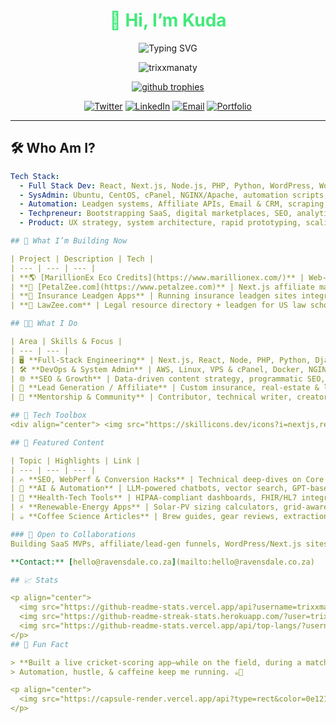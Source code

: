 <!-- DARK THEME PROFILE README - KUDA -->
<h1 align="center" style="color:#43e97b;">👋 Hi, I’m Kuda</h1>
<p align="center">
  <img src="https://readme-typing-svg.demolab.com?font=Fira+Code&size=28&pause=1000&color=43e97b&width=500&lines=Full+Stack+Developer;Techpreneur+%26+SysAdmin;Building+Digital+Businesses;Insanely+Curious+About+Automation" alt="Typing SVG" />
</p>

<p align="center">
  <img src="https://komarev.com/ghpvc/?username=trixxmanaty&label=Profile%20views&color=43e97b&style=flat" alt="trixxmanaty" />
</p>

<p align="center">
  <a href="https://github.com/ryo-ma/github-profile-trophy">
    <img src="https://github-profile-trophy.vercel.app/?username=trixxmanaty&theme=algolia&margin-w=10" alt="github trophies" />
  </a>
</p>

<div align="center">
  <a href="https://twitter.com/trixxmanaty"><img src="https://img.shields.io/twitter/follow/trixxmanaty?logo=twitter&style=for-the-badge&color=1A1D23&labelColor=1A1D23" alt="Twitter" /></a>
  <a href="https://linkedin.com/in/kudakwashe-zafevere"><img src="https://img.shields.io/badge/LinkedIn-%231A1D23.svg?&style=for-the-badge&logo=linkedin&logoColor=43e97b" alt="LinkedIn" /></a>
  <a href="mailto:hello@ravensdale.co.za"><img src="https://img.shields.io/badge/Email-%231A1D23.svg?&style=for-the-badge&logo=gmail&logoColor=43e97b" alt="Email" /></a>
  <a href="https://www.ravensdale.co.za"><img src="https://img.shields.io/badge/Portfolio-%231A1D23.svg?&style=for-the-badge&logo=vercel&logoColor=43e97b" alt="Portfolio" /></a>
</div>

---

## 🛠️ Who Am I?

```yaml
Tech Stack:
  - Full Stack Dev: React, Next.js, Node.js, PHP, Python, WordPress, WooCommerce, GraphQL, tRPC, Prisma, Tailwind, AWS, Linux
  - SysAdmin: Ubuntu, CentOS, cPanel, NGINX/Apache, automation scripts, performance tuning
  - Automation: Leadgen systems, Affiliate APIs, Email & CRM, scraping, CI/CD
  - Techpreneur: Bootstrapping SaaS, digital marketplaces, SEO, analytics, growth hacking
  - Product: UX strategy, system architecture, rapid prototyping, scaling startups

## 🚀 What I’m Building Now

| Project | Description | Tech |
| --- | --- | --- |
| **🌎 [MarillionEx Eco Credits](https://www.marillionex.com/)** | Web-based app for eco credits and carbon offsets. Handling full-stack dev, AWS infrastructure, admin dashboard, and crypto integrations. | ![React](https://img.shields.io/badge/React-20232a?style=flat&logo=react&logoColor=43e97b) ![AWS](https://img.shields.io/badge/AWS-232F3E?style=flat&logo=amazon-aws&logoColor=43e97b) |
| **🌺 [PetalZee.com](https://www.petalzee.com)** | Next.js affiliate marketplace for local florists in the USA. Scaling across all 50 states, leveraging SEO + programmatic content for growth. | ![Next.js](https://img.shields.io/badge/Next.js-1a1d23?style=flat&logo=next.js&logoColor=43e97b) ![AWS](https://img.shields.io/badge/AWS-232F3E?style=flat&logo=amazon-aws&logoColor=43e97b) |
| **🦉 Insurance Leadgen Apps** | Running insurance leadgen sites integrating real-time quote APIs (MediaAlpha), serverless backend, and high-converting landing pages. | ![WordPress](https://img.shields.io/badge/WordPress-23282d?style=flat&logo=wordpress&logoColor=43e97b) ![PHP](https://img.shields.io/badge/PHP-777BB4?style=flat&logo=php&logoColor=43e97b) ![CI/CD](https://img.shields.io/badge/CI%2FCD-232F3E?style=flat&logo=github-actions&logoColor=43e97b) |
| **🔑 LawZee.com** | Legal resource directory + leadgen for US law schools and attorneys, built for SEO and passive revenue. | ![SEO](https://img.shields.io/badge/SEO-232F3E?style=flat&logo=google&logoColor=43e97b) |

## 👨‍💻 What I Do

| Area | Skills & Focus |
| --- | --- |
| 🖥️ **Full-Stack Engineering** | Next.js, React, Node, PHP, Python, Django, Laravel, TypeScript, REST/GraphQL APIs, automation scripting |
| 🛠️ **DevOps & System Admin** | AWS, Linux, VPS & cPanel, Docker, NGINX, infra automation, backup & disaster recovery |
| 🌐 **SEO & Growth** | Data-driven content strategy, programmatic SEO, scaling high-traffic web platforms |
| 💸 **Lead Generation / Affiliate** | Custom insurance, real-estate & local-business lead-gen sites integrating API offers |
| 🧠 **Mentorship & Community** | Contributor, technical writer, creator of guides for automating business systems |

## 🧰 Tech Toolbox
<div align="center"> <img src="https://skillicons.dev/icons?i=nextjs,react,nodejs,php,python,aws,wordpress,linux,docker,nginx,typescript,graphql,prisma,tailwind,figma,gcp,mysql,postgresql,mongodb,redis,git" /> </div>

## 🌟 Featured Content

| Topic | Highlights | Link |
| --- | --- | --- |
| ✍️ **SEO, WebPerf & Conversion Hacks** | Technical deep-dives on Core Web Vitals, programmatic SEO, and data-driven CRO. | [Ravensdale Blog](https://www.ravensdale.co.za/blog/) |
| 🤖 **AI & Automation** | LLM-powered chatbots, vector search, GPT-based data pipelines, and workflow orchestration. | — |
| 🏥 **Health-Tech Tools** | HIPAA-compliant dashboards, FHIR/HL7 integrations, remote-patient monitoring, and billing automation. | — |
| ⚡ **Renewable-Energy Apps** | Solar-PV sizing calculators, grid-aware IoT monitoring, carbon-accounting dashboards, energy-credit tokenization. | — |
| ☕ **Coffee Science Articles** | Brew guides, gear reviews, extraction science, and origin stories. | [Coffee Tea Warehouse — Brew Blog](https://coffeeteawarehouse.com/blogs/brew-blog) |

### 🤝 Open to Collaborations
Building SaaS MVPs, affiliate/lead-gen funnels, WordPress/Next.js sites, cloud infra, automation, scraping—let’s ship together!

**Contact:** [hello@ravensdale.co.za](mailto:hello@ravensdale.co.za)

## 📈 Stats

<p align="center">
  <img src="https://github-readme-stats.vercel.app/api?username=trixxmanaty&show_icons=true&theme=algolia&hide_border=true" alt="trixxmanaty GitHub Stats" />
  <img src="https://github-readme-streak-stats.herokuapp.com/?user=trixxmanaty&theme=algolia&hide_border=true" alt="trixxmanaty GitHub Streak" />
  <img src="https://github-readme-stats.vercel.app/api/top-langs/?username=trixxmanaty&layout=compact&theme=algolia&hide_border=true" alt="Top Languages" />
</p>
## 🌌 Fun Fact

> **Built a live cricket-scoring app—while on the field, during a match.**  
> Automation, hustle, & caffeine keep me running. ☕️🏏

<p align="center">
  <img src="https://capsule-render.vercel.app/api?type=rect&color=0e1217&height=80&section=footer&text=Built%20with%20passion%20and%20coffee%20☕️&fontColor=43e97b&fontSize=22" alt="Built with passion and coffee" />
</p>

